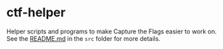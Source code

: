 # ctf-helper

Helper scripts and programs to make Capture the Flags easier to work on. See the [README.md](src/README.md) in the `src` folder for more details.
